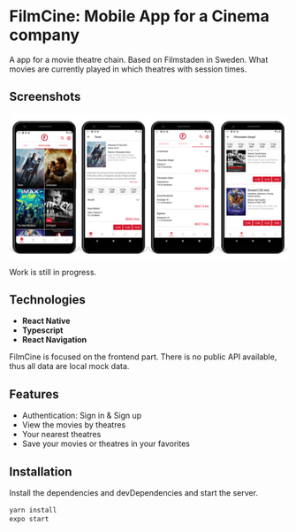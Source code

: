 # FilmCine: Mobile App for a Cinema company

A app for a movie theatre chain. Based on Filmstaden in Sweden.
What movies are currently played in which theatres with session times.

## Screenshots

![Mobile App](assets/app-screenshot.png 'Mobile app')

Work is still in progress.

## Technologies

- **React Native**
- **Typescript**
- **React Navigation**

FilmCine is focused on the frontend part. There is no public API available, thus all data are local mock data.

## Features

- Authentication: Sign in & Sign up
- View the movies by theatres
- Your nearest theatres
- Save your movies or theatres in your favorites

## Installation

Install the dependencies and devDependencies and start the server.

```
yarn install
expo start
```
